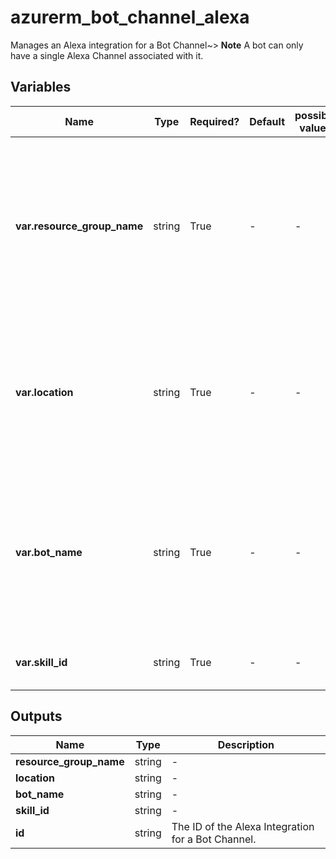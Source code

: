 # azurerm_bot_channel_alexa

Manages an Alexa integration for a Bot Channel~> **Note** A bot can only have a single Alexa Channel associated with it.

## Variables

| Name | Type | Required? | Default  | possible values | Description |
| ---- | ---- | --------- | -------- | ----------- | ----------- |
| **var.resource_group_name** | string | True | -  |  -  | The name of the resource group where the Alexa Channel should be created. Changing this forces a new resource to be created. | 
| **var.location** | string | True | -  |  -  | The supported Azure location where the resource exists. Changing this forces a new resource to be created. | 
| **var.bot_name** | string | True | -  |  -  | The name of the Bot Resource this channel will be associated with. Changing this forces a new resource to be created. | 
| **var.skill_id** | string | True | -  |  -  | The Alexa skill ID for the Alexa Channel. | 



## Outputs

| Name | Type | Description |
| ---- | ---- | --------- | 
| **resource_group_name** | string  | - | 
| **location** | string  | - | 
| **bot_name** | string  | - | 
| **skill_id** | string  | - | 
| **id** | string  | The ID of the Alexa Integration for a Bot Channel. | 